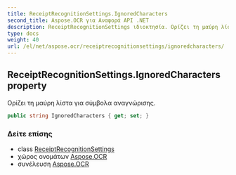 ```yaml
---
title: ReceiptRecognitionSettings.IgnoredCharacters
second_title: Aspose.OCR για Αναφορά API .NET
description: ReceiptRecognitionSettings ιδιοκτησία. Ορίζει τη μαύρη λίστα για σύμβολα αναγνώρισης.
type: docs
weight: 40
url: /el/net/aspose.ocr/receiptrecognitionsettings/ignoredcharacters/
---
```

## ReceiptRecognitionSettings.IgnoredCharacters property

Ορίζει τη μαύρη λίστα για σύμβολα αναγνώρισης.

```csharp
public string IgnoredCharacters { get; set; }
```

### Δείτε επίσης

* class [ReceiptRecognitionSettings](../)
* χώρος ονομάτων [Aspose.OCR](../../receiptrecognitionsettings/)
* συνέλευση [Aspose.OCR](../../../)


